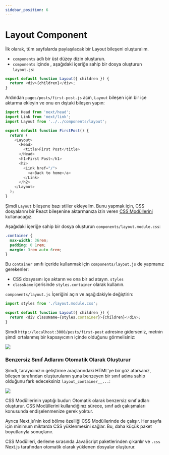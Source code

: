 ```yaml
---
sidebar_position: 6
---
```


# Layout Component


İlk olarak, tüm sayfalarda paylaşılacak bir Layout bileşeni oluşturalım.

- `components` adlı bir üst düzey dizin oluşturun.
- `components` içinde , aşağıdaki içeriğe sahip bir dosya oluşturun `layout.js`:


```js
export default function Layout({ children }) {
  return <div>{children}</div>;
}
```
Ardından `pages/posts/first-post.js` açın, `Layout` bileşen için bir içe aktarma ekleyin ve onu en dıştaki bileşen yapın:

```js
import Head from 'next/head';
import Link from 'next/link';
import Layout from '../../components/layout';

export default function FirstPost() {
  return (
    <Layout>
      <Head>
        <title>First Post</title>
      </Head>
      <h1>First Post</h1>
      <h2>
        <Link href="/">
          <a>Back to home</a>
        </Link>
      </h2>
    </Layout>
  );
}
```

Şimdi `Layout` bileşene bazı stiller ekleyelim. Bunu yapmak için, CSS dosyalarını bir React bileşenine aktarmanıza izin veren <a href="https://nextjs.org/docs/basic-features/built-in-css-support#adding-component-level-css">CSS Modüllerini</a> kullanacağız.

Aşağıdaki içeriğe sahip bir dosya oluşturun `components/layout.module.css`:

```css
.container {
  max-width: 36rem;
  padding: 0 1rem;
  margin: 3rem auto 6rem;
}
```

Bu `container` sınıfı içeride kullanmak için `components/layout.js` de yapmanız gerekenler:

- CSS dosyasını içe aktarın ve ona bir ad atayın. `styles`
- `className` içerisinde `styles.container` olarak kullanın.

`components/layout.js` İçeriğini açın ve aşağıdakiyle değiştirin:

```js
import styles from './layout.module.css';

export default function Layout({ children }) {
  return <div className={styles.container}>{children}</div>;
}
```

Şimdi `http://localhost:3000/posts/first-post` adresine giderseniz, metnin şimdi ortalanmış bir kapsayıcının içinde olduğunu görmelisiniz:

<img src="https://nextjs.org/static/images/learn/assets-metadata-css/layout.png"/>

### Benzersiz Sınıf Adlarını Otomatik Olarak Oluşturur

Şimdi, tarayıcınızın geliştirme araçlarındaki HTML'ye bir göz atarsanız, bileşen tarafından oluşturulanın şuna benzeyen bir sınıf adına sahip olduğunu fark edeceksiniz `layout_container__...`:


<img src="https://nextjs.org/static/images/learn/assets-metadata-css/devtools.png"/>


CSS Modüllerinin yaptığı budur: Otomatik olarak benzersiz sınıf adları oluşturur. CSS Modüllerini kullandığınız sürece, sınıf adı çakışmaları konusunda endişelenmenize gerek yoktur.

Ayrıca Next.js'nin kod bölme özelliği CSS Modüllerinde de çalışır. Her sayfa için minimum miktarda CSS yüklenmesini sağlar. Bu, daha küçük paket boyutlarıyla sonuçlanır.

CSS Modülleri, derleme sırasında JavaScript paketlerinden çıkarılır ve `.css` Next.js tarafından otomatik olarak yüklenen dosyalar oluşturur.

